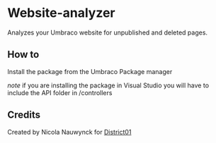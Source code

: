 # Website-analyzer
Analyzes your Umbraco website for unpublished and deleted pages.

## How to
Install the package from the Umbraco Package manager

*note* if you are installing the package in Visual Studio you will have to include the API folder in /controllers

## Credits
Created by Nicola Nauwynck for [District01](http://district01.be/)
